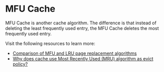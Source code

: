# MFU Cache

MFU Cache is another cache algorithm. The difference is that instead of deleting the least frequently used entry, the MFU Cache deletes the most frequently used entry.

Visit the following resources to learn more:

- [Comparison of MFU and LRU page replacement algorithms](https://stackoverflow.com/questions/13597246/comparison-of-mfu-and-lru-page-replacement-algorithms)
- [Why does cache use Most Recently Used (MRU) algorithm as evict policy?](https://stackoverflow.com/questions/5088128/why-does-cache-use-most-recently-used-mru-algorithm-as-evict-policy)

